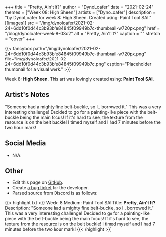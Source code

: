 +++
title =       "Pretty, Ain't It?"
author =      "DynoLoafer"
date =        "2021-02-24"
themes =      ["Week 08: High Sheen"]
artists =     ["DynoLoafer"]
description = "by DynoLoafer for week 8: High Sheen. Created using: Paint Tool SAI."
[[images]]
      src = "/img/dynoloafer/2021-02-24+6dd10f0d44c3b93bfe84845f09949b7c-thumbnail-w720px.png"
      href = "/blog/dynoloafer-week-8-03c2"
      alt = "Pretty, Ain't It?"
      caption = ""
      stretch = "cover"
+++


{{< fancybox path="/img/dynoloafer/2021-02-24+6dd10f0d44c3b93bfe84845f09949b7c-thumbnail-w720px.png" file="img/dynoloafer/2021-02-24+6dd10f0d44c3b93bfe84845f09949b7c.png" caption="Placeholder thumbnail for a visual work." >}}


Week 8: **High Sheen**. This art was lovingly created using: **Paint Tool SAI**.

## Artist's Notes

"Someone had a mighty fine belt-buckle, so I.. borrowed it."
This was a very interesting challenge! Decided to go for a painting-like piece with the belt-buckle being the main focus! If it's hard to see, the texture from the resource is on the belt buckle! I timed myself and I had 7 minutes before the two hour mark!

## Social Media

- N/A.

## Other

- Edit this page on [GitHub](https://github.com/teaminkling/web-refresh/edit/main/content/blog/dynoloafer-week-8-03c2.md).
- Create [a bug ticket](https://github.com/teaminkling/web-refresh/issues/new?assignees=&labels=bug&template=problem-report.md&title=) for the developer.
- Parsed source from Discord is as follows:

{{< highlight txt >}}
Week: 8
Medium: Paint Tool SAI
Title: __Pretty, Ain't It?__
Description: "Someone had a mighty fine belt-buckle, so I.. borrowed it."
This was a very interesting challenge! Decided to go for a painting-like piece with the belt-buckle being the main focus! If it's hard to see, the texture from the resource is on the belt buckle! I timed myself and I had 7 minutes before the two hour mark!
{{< /highlight >}}
